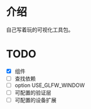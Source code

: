 # 介绍
自己写着玩的可视化工具包。

# TODO
- [x] 组件
- [ ] 查找依赖
- [ ] option USE_GLFW_WINDOW
- [ ] 可配置的验证层
- [ ] 可配置的设备扩展

